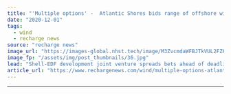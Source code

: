```yaml
---
title: "'Multiple options' -  Atlantic Shores bids range of offshore wind project sizes off New Jersey"
date: "2020-12-01"
tags: 
  - wind
  - recharge news
source: "recharge news"
image_url: "https://images-global.nhst.tech/image/M3ZvcmdaWFBJTkVUL2FZK2hKVE5Za3o4emxyMTB0REhLSVpIMCtESkhqbz0=/nhst/binary/f78fb41741a7193cf01de7fa631f07b8"
image_fp: "/assets/img/post_thumbnails/36.jpg"
lead: "Shell-EDF development joint venture spreads bets ahead of deadline for state's up-to-2.4GW solicitation in Atlantic water"
article_url: "https://www.rechargenews.com/wind/multiple-options-atlantic-shores-bids-range-of-offshore-wind-project-sizes-off-new-jersey/2-1-921913"
---
```


---
